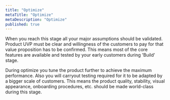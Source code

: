 ```yaml
---
title: "Optimize"
metaTitle: "Optimize"
metaDescription: "Optimize"
published: true
---
```


When you reach this stage all your major assumptions should be validated. Product UVP must be clear and willingness of the customers to pay for that value proposition has to be confirmed. This means most of the core features are available and tested by your early customers during 'Build' stage. 

During optimize you tune the product further to achieve the maximum performance. Also you will carryout testing required for it to be adapted by a bigger scale of customers. This means the product quality, stability, visual appearance, onboarding procedures, etc. should be made world-class during this stage.